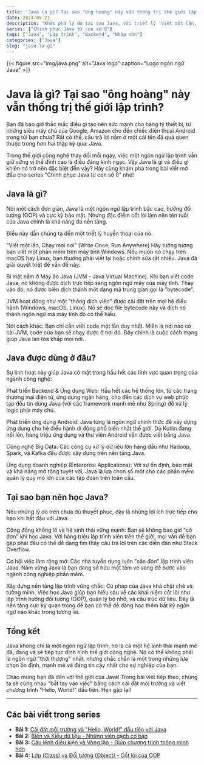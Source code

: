 ```yaml
---
title: 'Java là gì? Tại sao "ông hoàng" này vẫn thống trị thế giới lập trình?'
date: 2024-05-21
description: "Khám phá lý do tại sao Java, với triết lý 'Viết một lần, chạy mọi nơi', vẫn là một thế lực thống trị trong thế giới lập trình sau hơn hai thập kỷ."
series: ["Chinh phục Java từ con số 0"]
tags: ["Java", "Lập trình", "Backend", "Nhập môn"]
categories: ["Java"]
slug: "java-la-gi"
---
```


{{< figure src="img/java.png" alt="Java logo" caption="Logo ngôn ngữ Java" >}}

# Java là gì? Tại sao "ông hoàng" này vẫn thống trị thế giới lập trình?

Bạn đã bao giờ thắc mắc điều gì tạo nên sức mạnh cho hàng tỷ thiết bị, từ những siêu máy chủ của Google, Amazon cho đến chiếc điện thoại Android trong túi bạn chưa? Rất có thể, câu trả lời nằm ở một cái tên đã quá quen thuộc trong hơn hai thập kỷ qua: Java.

Trong thế giới công nghệ thay đổi mỗi ngày, việc một ngôn ngữ lập trình vẫn giữ vững vị thế đỉnh cao là điều đáng kinh ngạc. Vậy Java là gì và điều gì khiến nó trở nên đặc biệt đến vậy? Hãy cùng khám phá trong bài viết mở đầu cho series "Chinh phục Java từ con số 0" nhé!

## Java là gì?

Nói một cách đơn giản, Java là một ngôn ngữ lập trình bậc cao, hướng đối tượng (OOP) và cực kỳ bảo mật. Nhưng đặc điểm cốt lõi làm nên tên tuổi của Java chính là khả năng đa nền tảng.

Điều này dẫn chúng ta đến một triết lý huyền thoại của nó.

"Viết một lần, Chạy mọi nơi" (Write Once, Run Anywhere)
Hãy tưởng tượng bạn viết một phần mềm trên máy tính Windows. Nếu muốn nó chạy trên macOS hay Linux, bạn thường phải viết lại hoặc chỉnh sửa rất nhiều. Java đã giải quyết triệt để vấn đề này.

Bí mật nằm ở Máy ảo Java (JVM - Java Virtual Machine). Khi bạn viết code Java, nó không được dịch trực tiếp sang ngôn ngữ máy của máy tính. Thay vào đó, nó được biên dịch thành một dạng mã trung gian gọi là "bytecode".

JVM hoạt động như một "thông dịch viên" được cài đặt trên mọi hệ điều hành (Windows, macOS, Linux). Nó sẽ đọc file bytecode này và dịch nó thành ngôn ngữ mà máy tính đó có thể hiểu.

Nói cách khác: Bạn chỉ cần viết code một lần duy nhất. Miễn là nơi nào có cài JVM, code của bạn sẽ chạy được ở nơi đó. Đây chính là cuộc cách mạng giúp Java lan tỏa khắp mọi nơi.

## Java được dùng ở đâu?

Sự linh hoạt này giúp Java có mặt trong hầu hết các lĩnh vực quan trọng của ngành công nghệ:

Phát triển Backend & Ứng dụng Web: Hầu hết các hệ thống lớn, từ các trang thương mại điện tử, ứng dụng ngân hàng, cho đến các dịch vụ web phức tạp đều tin dùng Java (với các framework mạnh mẽ như Spring) để xử lý logic phía máy chủ.

Phát triển ứng dụng Android: Java từng là ngôn ngữ chính thức để xây dựng ứng dụng cho hệ điều hành di động phổ biến nhất thế giới. Dù Kotlin đang nổi lên, hàng triệu ứng dụng và thư viện Android vẫn được viết bằng Java.

Công nghệ Big Data: Các công cụ xử lý dữ liệu lớn hàng đầu như Hadoop, Spark, và Kafka đều được xây dựng trên nền tảng Java.

Ứng dụng doanh nghiệp (Enterprise Applications): Với sự ổn định, bảo mật và khả năng mở rộng tuyệt vời, Java là lựa chọn số một cho các phần mềm quản lý quy mô lớn của các tập đoàn trên toàn cầu.

## Tại sao bạn nên học Java?

Nếu những lý do trên chưa đủ thuyết phục, đây là những lợi ích trực tiếp cho bạn khi bắt đầu với Java:

Cộng đồng khổng lồ và hệ sinh thái vững mạnh: Bạn sẽ không bao giờ "cô đơn" khi học Java. Với hàng triệu lập trình viên trên thế giới, mọi vấn đề bạn gặp phải đều có thể dễ dàng tìm thấy câu trả lời trên các diễn đàn như Stack Overflow.

Cơ hội việc làm rộng mở: Các nhà tuyển dụng luôn "săn đón" lập trình viên Java. Nắm vững Java là bạn đang sở hữu một tấm vé vàng để bước vào ngành công nghiệp phần mềm.

Xây dựng nền tảng lập trình vững chắc: Cú pháp của Java khá chặt chẽ và tường minh. Việc học Java giúp bạn hiểu sâu về các khái niệm cốt lõi như lập trình hướng đối tượng (OOP), quản lý bộ nhớ, và cấu trúc dữ liệu. Đây là nền tảng cực kỳ quan trọng để bạn có thể dễ dàng học thêm bất kỳ ngôn ngữ nào khác trong tương lai.

## Tổng kết

Java không chỉ là một ngôn ngữ lập trình, nó là cả một hệ sinh thái mạnh mẽ đã, đang và sẽ tiếp tục định hình thế giới công nghệ. Nó có thể không phải là ngôn ngữ "thời thượng" nhất, nhưng chắc chắn là một trong những lựa chọn ổn định, mạnh mẽ và đáng tin cậy nhất cho sự nghiệp của bạn.

Chào mừng bạn đã đến với thế giới của Java! Trong bài viết tiếp theo, chúng ta sẽ cùng nhau "bắt tay vào việc" bằng cách cài đặt môi trường và viết chương trình "Hello, World!" đầu tiên. Hẹn gặp lại!

---

## Các bài viết trong series

- **Bài 1:** [Cài đặt môi trường và "Hello, World!" đầu tiên với Java](./java-cai-dat-moi-truong-hello-world/)
- **Bài 2:** [Biến và Kiểu dữ liệu - Những viên gạch cơ bản](./java-bien-va-kieu-du-lieu/)
- **Bài 3:** [Câu lệnh điều kiện và Vòng lặp - Giúp chương trình thông minh hơn](./java-dieu-kien-vong-lap/)
- **Bài 4:** [Lớp (Class) và Đối tượng (Object) - Cốt lõi của OOP](./java-class-object/)
